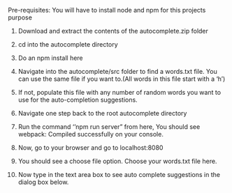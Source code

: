 
Pre-requisites: You will have to install node and npm for this projects purpose

1) Download and extract the contents of the autocomplete.zip folder

2) cd into the autocomplete directory

3) Do an npm install here

4) Navigate into the autocomplete/src folder to find a words.txt file. You can use the same file if you want to.(All words in this file start with a ‘h’)

5) If not, populate this file with any number of random words you want to use for the auto-completion suggestions. 

6) Navigate one step back to the root autocomplete directory

7) Run the command ‘’npm run server” from here, You should see webpack: Compiled successfully on your console.

8) Now, go to your browser and go to localhost:8080

9) You should see a choose file option. Choose your words.txt file here.

10) Now type in the text area box to see auto complete suggestions in the dialog box below.
